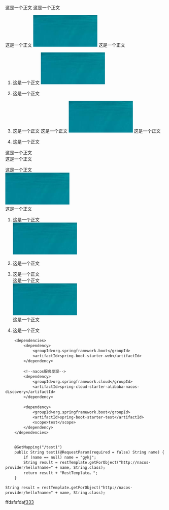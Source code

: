 这是一个正文
这是一个正文

这是一个正文
![](1.jpg)
这是一个正文

1. 这是一个正文
![](1.jpg)
2. 这是一个正文

1. 这是一个正文
这是一个正文
![](1.jpg)
这是一个正文
2. 这是一个正文





这是一个正文  
这是一个正文  

这是一个正文  
![](1.jpg)  
这是一个正文  

1. 这是一个正文  
![](1.jpg)  
2. 这是一个正文  

1. 这是一个正文  
这是一个正文  
![](1.jpg)  
这是一个正文  
2. 这是一个正文  




```
    <dependencies>
        <dependency>
            <groupId>org.springframework.boot</groupId>
            <artifactId>spring-boot-starter-web</artifactId>
        </dependency>

        <!--nacos服务发现-->
        <dependency>
            <groupId>org.springframework.cloud</groupId>
            <artifactId>spring-cloud-starter-alibaba-nacos-discovery</artifactId>
        </dependency>

        <dependency>
            <groupId>org.springframework.boot</groupId>
            <artifactId>spring-boot-starter-test</artifactId>
            <scope>test</scope>
        </dependency>
    </dependencies>
```



<pre><code>
    @GetMapping("/test1")
    public String test1(@RequestParam(required = false) String name) {
        if (name == null) name = "gykj";
        String result = restTemplate.getForObject("http://nacos-provider/hello?name=" + name, String.class);
        return result + "RestTemplate。";
    }
</code></pre>


```
String result = restTemplate.getForObject("http://nacos-provider/hello?name=" + name, String.class);
```




ffdsfsfda[f333](www.baidu.com)
